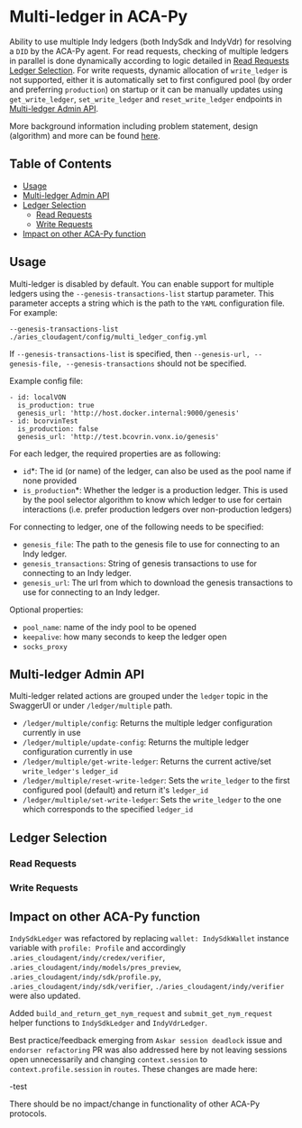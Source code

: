 # Multi-ledger in ACA-Py <!-- omit in toc -->

Ability to use multiple Indy ledgers (both IndySdk and IndyVdr) for resolving a `DID` by the ACA-Py agent. For read requests, checking of multiple ledgers in parallel is done dynamically according to logic detailed in [Read Requests Ledger Selection](#read-requests). For write requests, dynamic allocation of `write_ledger` is not supported, either it is automatically set to first configured pool (by order and preferring `production`) on startup or it can be manually updates using `get_write_ledger`, `set_write_ledger` and `reset_write_ledger` endpoints in [Multi-ledger Admin API](#multi-tenant-admin-api).

More background information including problem statement, design (algorithm) and more can be found [here](https://docs.google.com/document/d/109C_eMsuZnTnYe2OAd02jAts1vC4axwEKIq7_4dnNVA).

## Table of Contents <!-- omit in toc -->

- [Usage](#usage)
- [Multi-ledger Admin API](#multi-ledger-admin-api)
- [Ledger Selection](#ledger-selection)
  - [Read Requests](#read-requests)
  - [Write Requests](#write-requests)
- [Impact on other ACA-Py function](#impact-on-other-aca-py-function)

## Usage

Multi-ledger is disabled by default. You can enable support for multiple ledgers using the `--genesis-transactions-list` startup parameter. This parameter accepts a string which is the path to the `YAML` configuration file. For example:

`--genesis-transactions-list ./aries_cloudagent/config/multi_ledger_config.yml`

If `--genesis-transactions-list` is specified, then `--genesis-url, --genesis-file, --genesis-transactions` should not be specified.

Example config file:
```
- id: localVON
  is_production: true
  genesis_url: 'http://host.docker.internal:9000/genesis'
- id: bcorvinTest
  is_production: false
  genesis_url: 'http://test.bcovrin.vonx.io/genesis'
```

For each ledger, the required properties are as following:

- `id`\*: The id (or name) of the ledger, can also be used as the pool name if none provided
- `is_production`\*: Whether the ledger is a production ledger. This is used by the pool selector algorithm to know which ledger to use for certain interactions (i.e. prefer production ledgers over non-production ledgers)
  
For connecting to ledger, one of the following needs to be specified:

- `genesis_file`: The path to the genesis file to use for connecting to an Indy ledger.
- `genesis_transactions`: String of genesis transactions to use for connecting to an Indy ledger.
- `genesis_url`: The url from which to download the genesis transactions to use for connecting to an Indy ledger.

Optional properties:
- `pool_name`: name of the indy pool to be opened
- `keepalive`: how many seconds to keep the ledger open
- `socks_proxy`


## Multi-ledger Admin API

Multi-ledger related actions are grouped under the `ledger` topic in the SwaggerUI or under `/ledger/multiple` path.

- `/ledger/multiple/config`:
Returns the multiple ledger configuration currently in use
- `/ledger/multiple/update-config`:
Returns the multiple ledger configuration currently in use
- `/ledger/multiple/get-write-ledger`:
Returns the current active/set `write_ledger's` `ledger_id`
- `/ledger/multiple/reset-write-ledger`:
Sets the `write_ledger` to the first configured pool (default) and return it's `ledger_id`
- `/ledger​/multiple​/set-write-ledger`:
Sets the `write_ledger` to the one which corresponds to the specified `ledger_id`

## Ledger Selection

### Read Requests

### Write Requests

## Impact on other ACA-Py function

`IndySdkLedger` was refactored by replacing `wallet: IndySdkWallet` instance variable with `profile: Profile` and accordingly `.aries_cloudagent/indy/credex/verifier`, `.aries_cloudagent/indy/models/pres_preview`, `.aries_cloudagent/indy/sdk/profile.py`, `.aries_cloudagent/indy/sdk/verifier`, `./aries_cloudagent/indy/verifier` were also updated.

Added `build_and_return_get_nym_request` and `submit_get_nym_request` helper functions to `IndySdkLedger` and `IndyVdrLedger`.

Best practice/feedback emerging from `Askar session deadlock` issue and `endorser refactoring` PR was also addressed here by not leaving sessions open unnecessarily and changing `context.session` to `context.profile.session` in `routes`. 
These changes are made here:

-test

There should be no impact/change in functionality of other ACA-Py protocols.
